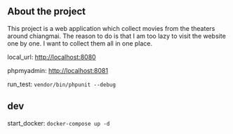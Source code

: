 ## About the project

This project is a web application which collect movies from the theaters around chiangmai. The reason to do is that I am too lazy to visit the website one by one. I want to collect them all in one place.

local_url: <a href="http://localhost:8080">http://localhost:8080</a>

phpmyadmin: <a href="http://localhost:8081">http://localhost:8081</a>

run_test: `vendor/bin/phpunit --debug`


## dev

start_docker: `docker-compose up -d`
 